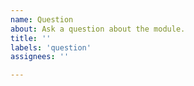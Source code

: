 ```yaml
---
name: Question
about: Ask a question about the module.
title: ''
labels: 'question'
assignees: ''

---
```


<!-- **IMPORTANT!**
Please make sure to look for an answer to your question in our documentation and the Tailwindcss documentation before asking a question here.

If you have a general question regarding Nuxt-Tailwindcss use Discord `modules` channel. Thanks!

Nuxt Discord: https://discord.nuxtjs.org/
-->
